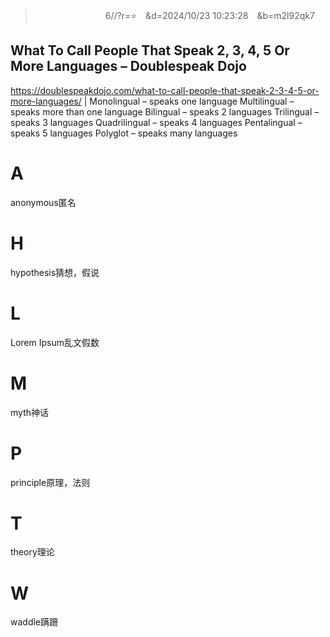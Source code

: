 
>　　　　　　　　6//?r=⭐　&d=2024/10/23 10:23:28　&b=m2l92qk7
## What To Call People That Speak 2, 3, 4, 5 Or More Languages – Doublespeak Dojo
https://doublespeakdojo.com/what-to-call-people-that-speak-2-3-4-5-or-more-languages/
|
Monolingual – speaks one language
Multilingual – speaks more than one language
Bilingual – speaks 2 languages
Trilingual – speaks 3 languages
Quadrilingual – speaks 4 languages
Pentalingual – speaks 5 languages
Polyglot – speaks many languages

# A
anonymous匿名

# H
hypothesis猜想，假说

# L
Lorem Ipsum乱文假数

# M
myth神话

# P
principle原理，法则

# T
theory理论

# W
waddle蹒跚